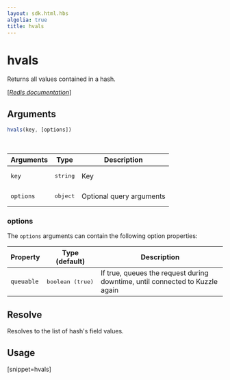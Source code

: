 ```yaml
---
layout: sdk.html.hbs
algolia: true
title: hvals
---
```


# hvals


Returns all values contained in a hash.

[[_Redis documentation_]](https://redis.io/commands/hvals)

## Arguments

```js
hvals(key, [options])
```

<br/>

| Arguments    | Type    | Description |
|--------------|---------|-------------|
| `key` | <pre>string</pre> | Key |
| ``options`` | <pre>object</pre> | Optional query arguments |

### options

The `options` arguments can contain the following option properties:

| Property   | Type (default)   | Description                       |
| ---------- | ------- | --------------------------------- |
| `queuable` | <pre>boolean (true)</pre> | If true, queues the request during downtime, until connected to Kuzzle again |

## Resolve

Resolves to the list of hash's field values.

## Usage

[snippet=hvals]
